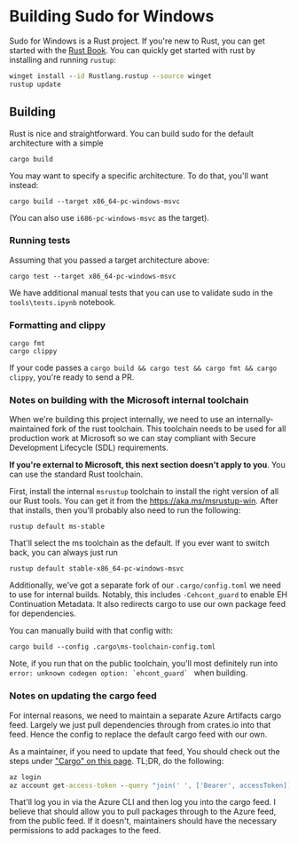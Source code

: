 # Building Sudo for Windows

Sudo for Windows is a Rust project. If you're new to Rust, you can get started with the [Rust Book](https://doc.rust-lang.org/book/). You can quickly get started with rust by installing and running `rustup`:

```cmd
winget install --id Rustlang.rustup --source winget
rustup update
```

## Building

Rust is nice and straightforward. You can build sudo for the default architecture with a simple

```
cargo build
```

You may want to specify a specific architecture. To do that, you'll want instead:

```
cargo build --target x86_64-pc-windows-msvc
```

(You can also use `i686-pc-windows-msvc` as the target).

### Running tests

Assuming that you passed a target architecture above:

```
cargo test --target x86_64-pc-windows-msvc
```

We have additional manual tests that you can use to validate sudo in the
`tools\tests.ipynb` notebook.

### Formatting and clippy

```
cargo fmt
cargo clippy
```

If your code passes a `cargo build && cargo test && cargo fmt && cargo clippy`, you're ready to send a PR.

### Notes on building with the Microsoft internal toolchain

When we're building this project internally, we need to use an internally-maintained fork of the rust toolchain. This toolchain needs to be used for all production work at Microsoft so we can stay compliant with Secure Development Lifecycle (SDL) requirements.

**If you're external to Microsoft, this next section doesn't apply to you**. You
can use the standard Rust toolchain.

First, install the internal `msrustup` toolchain to install the right version of
all our Rust tools. You can get it from the https://aka.ms/msrustup-win. After
that installs, then you'll probably also need to run the following:

```
rustup default ms-stable
```

That'll select the ms toolchain as the default. If you ever want to switch back, you can always just run

```
rustup default stable-x86_64-pc-windows-msvc
```

Additionally, we've got a separate fork of our `.cargo/config.toml` we need to use for internal builds. Notably, this includes `-Cehcont_guard` to enable EH Continuation Metadata. It also redirects cargo to use our own package feed for dependencies.

You can manually build with that config with:

```
cargo build --config .cargo\ms-toolchain-config.toml
```

Note, if you run that on the public toolchain, you'll most definitely run into ``error: unknown codegen option: `ehcont_guard` `` when building.

### Notes on updating the cargo feed

For internal reasons, we need to maintain a separate Azure Artifacts cargo feed.
Largely we just pull dependencies through from crates.io into that feed. Hence
the config to replace the default cargo feed with our own.

As a maintainer, if you need to update that feed, You should check out the steps
under ["Cargo" on this
page](https://dev.azure.com/shine-oss/sudo/_artifacts/feed/Sudo_PublicPackages).
TL;DR, do the following:

```cmd
az login
az account get-access-token --query "join(' ', ['Bearer', accessToken])" --output tsv | cargo login --registry Sudo_PublicPackages
```

That'll log you in via the Azure CLI and then log you into the cargo feed. I believe that should allow you to pull packages through to the Azure feed, from the public feed. If it doesn't, maintainers should have the necessary permissions to add packages to the feed.
